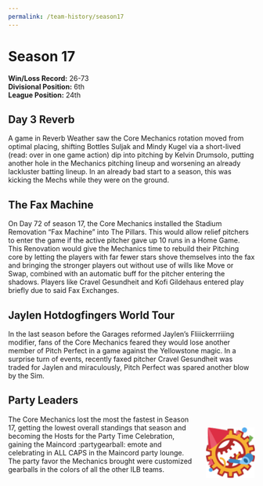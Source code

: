 ```yaml
---
permalink: /team-history/season17
---
```


# Season 17
**Win/Loss Record:** 26-73  
**Divisional Position:** 6th  
**League Position:** 24th

## Day 3 Reverb 

A game in Reverb Weather saw the Core Mechanics rotation moved from optimal placing, shifting Bottles Suljak and Mindy 
Kugel via a short-lived (read: over in one game action) dip into pitching by Kelvin Drumsolo, putting another hole in 
the Mechanics pitching lineup and worsening an already lackluster batting lineup. In an already bad start to a season, 
this was kicking the Mechs while they were on the ground.

## The Fax Machine

On Day 72 of season 17, the Core Mechanics installed the Stadium Removation “Fax Machine” into The Pillars. This would 
allow relief pitchers to enter the game if the active pitcher gave up 10 runs in a Home Game. This Renovation would give
the Mechanics time to rebuild their Pitching core by letting the players with far fewer stars shove themselves into the 
fax and bringing the stronger players out without use of wills like Move or Swap, combined with an automatic buff for 
the pitcher entering the shadows. Players like Cravel Gesundheit and Kofi Gildehaus entered play briefly due to said 
Fax Exchanges. 

## Jaylen Hotdogfingers World Tour

In the last season before the Garages reformed Jaylen’s Fliiickerrriiing modifier, fans of the Core Mechanics feared 
they would lose another member of Pitch Perfect in a game against the Yellowstone magic. In a surprise turn of events, 
recently faxed pitcher Cravel Gesundheit was traded for Jaylen and miraculously, Pitch Perfect was spared another blow 
by the Sim.

## Party Leaders

<img src="../assets/partygearball.png" style="float: right; padding-left: 20px; padding-top: 25px"  width="100" 
alt="Party Gearball Emote">

The Core Mechanics lost the most the fastest in Season 17, getting the lowest overall standings that season and becoming
the Hosts for the Party Time Celebration, gaining the Maincord :partygearball: emote and celebrating in ALL CAPS in the 
Maincord party lounge. The party favor the Mechanics brought were customized gearballs in the colors of all the other 
ILB teams.


